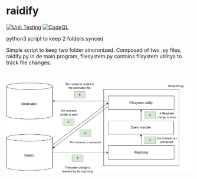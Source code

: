 # raidify

[![Unit Testing](https://github.com/davideolgiati/raidify/actions/workflows/python-tests.yaml/badge.svg)](https://github.com/davideolgiati/raidify/actions/workflows/python-tests.yaml) [![CodeQL](https://github.com/davideolgiati/raidify/actions/workflows/code_ql.yaml/badge.svg)](https://github.com/davideolgiati/raidify/actions/workflows/code_ql.yaml)

python3 script to keep 2 folders synced

Simple script to keep two folder sincronized. Composed of two .py files, raidify.py in de main program, filesystem.py contains filsystem utilitys to track file changes.

&nbsp;

![raidyfy simplified logic](images/raidify.drawio.png "Raidify simplified Logic")

